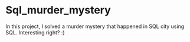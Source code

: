 # Sql_murder_mystery
In this project, I solved a murder mystery that happened in SQL city using SQL. Interesting right? :)
